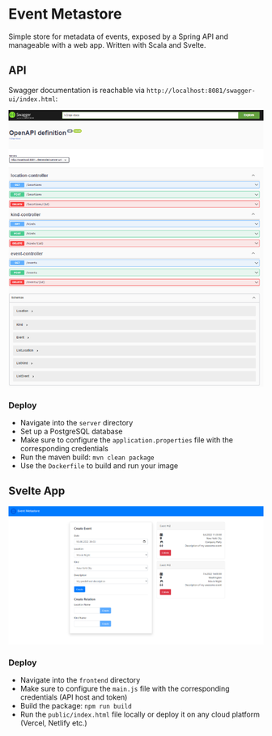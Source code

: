 # Event Metastore
Simple store for metadata of events, exposed by a Spring API and manageable with a web app. Written with Scala and Svelte.

## API
Swagger documentation is reachable via `http://localhost:8081/swagger-ui/index.html`:

![Swagger UI](demo/swagger.png)

### Deploy
- Navigate into the `server` directory
- Set up a PostgreSQL database
- Make sure to configure the `application.properties` file with the corresponding credentials
- Run the maven build: `mvn clean package`
- Use the `Dockerfile` to build and run your image

## Svelte App
![Svelte App](demo/frontend.png)

### Deploy
- Navigate into the `frontend` directory
- Make sure to configure the `main.js` file with the corresponding credentials (API host and token)
- Build the package: `npm run build`
- Run the `public/index.html` file locally or deploy it on any cloud platform (Vercel, Netlify etc.)
